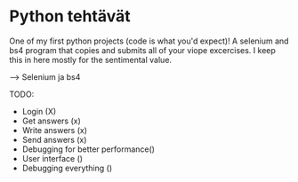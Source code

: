 # Python tehtävät

One of my first python projects (code is what you'd expect)! A selenium and bs4 program that copies and submits all of your viope excercises. I keep this in here mostly for the sentimental value.

--> Selenium ja bs4

TODO:
- Login (X)
- Get answers (x)
- Write answers (x)
- Send answers (x)
- Debugging for better performance()
- User interface ()
- Debugging everything ()

